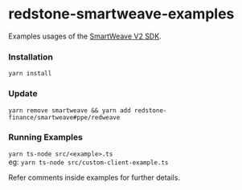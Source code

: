 # redstone-smartweave-examples
Examples usages of the [SmartWeave V2 SDK](https://github.com/redstone-finance/SmartWeave/tree/ppe/redweave/src/v2).

### Installation
`yarn install`

### Update
`yarn remove smartweave && yarn add redstone-finance/smartweave#ppe/redweave`

### Running Examples
`yarn ts-node src/<example>.ts`  
eg: `yarn ts-node src/custom-client-example.ts`

Refer comments inside examples for further details.
